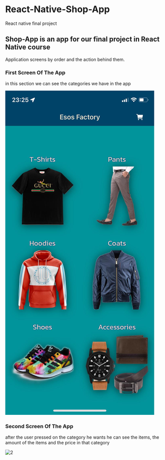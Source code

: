 # React-Native-Shop-App
React native final project

## Shop-App is an app for our final project in React Native course
Application screens by order and the action behind them.

### First Screen Of The App
in this section we can see the categories we have in the app

![1](AppScreens/1.jpeg)

### Second Screen Of The App
after the user pressed on the category he wants he can see the items, the amount of the items and the price in that category

![2](AppScreen/2.jpeg)
